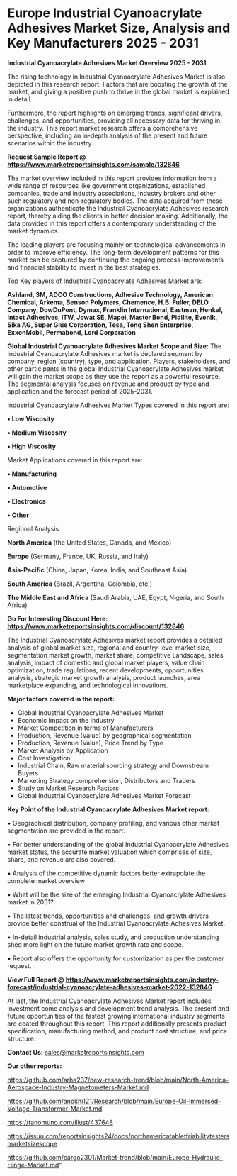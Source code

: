 # Europe Industrial Cyanoacrylate Adhesives Market Size, Analysis and Key Manufacturers 2025 - 2031

<Strong> Industrial Cyanoacrylate Adhesives Market Overview 2025 - 2031</strong>

The rising technology in Industrial Cyanoacrylate Adhesives Market is also depicted in this research report. Factors that are boosting the growth of the market, and giving a positive push to thrive in the global market is explained in detail.

Furthermore, the report highlights on emerging trends, significant drivers, challenges, and opportunities, providing all necessary data for thriving in the industry. This report market research offers a comprehensive perspective, including an in-depth analysis of the present and future scenarios within the industry.

<strong>Request Sample Report @ <a href=https://www.marketreportsinsights.com/sample/132846>https://www.marketreportsinsights.com/sample/132846</a></strong>

The market overview included in this report provides information from a wide range of resources like government organizations, established companies, trade and industry associations, industry brokers and other such regulatory and non-regulatory bodies. The data acquired from these organizations authenticate the Industrial Cyanoacrylate Adhesives research report, thereby aiding the clients in better decision making. Additionally, the data provided in this report offers a contemporary understanding of the market dynamics.

The leading players are focusing mainly on technological advancements in order to improve efficiency. The long-term development patterns for this market can be captured by continuing the ongoing process improvements and financial stability to invest in the best strategies.

Top Key players of Industrial Cyanoacrylate Adhesives Market are:

<strong>Ashland, 3M, ADCO Constructions, Adhesive Technology, American Chemical, Arkema, Benson Polymers, Chemence, H.B. Fuller, DELO Company, DowDuPont, Dymax, Franklin International, Eastman, Henkel, Intact Adhesives, ITW, Jowat SE, Mapei, Master Bond, Pidilite, Evonik, Sika AG, Super Glue Corporation, Tesa, Tong Shen Enterprise, ExxonMobil, Permabond, Lord Corporation</strong>

<strong><b>Global Industrial Cyanoacrylate Adhesives Market Scope and Size:</b></strong>
The Industrial Cyanoacrylate Adhesives market is declared segment by company, region (country), type, and application. Players, stakeholders, and other participants in the global Industrial Cyanoacrylate Adhesives market will gain the market scope as they use the report as a powerful resource. The segmental analysis focuses on revenue and product by type and application and the forecast period of 2025-2031.

Industrial Cyanoacrylate Adhesives Market Types covered in this report are:

<strong>• Low Viscosity

• Medium Viscosity

• High Viscosity</strong>

Market Applications covered in this report are:

<strong>• Manufacturing

• Automotive

• Electronics

• Other</strong> 

Regional Analysis

<strong>North America</strong> (the United States, Canada, and Mexico)

<strong>Europe</strong> (Germany, France, UK, Russia, and Italy)

<strong>Asia-Pacific</strong> (China, Japan, Korea, India, and Southeast Asia)

<strong>South America</strong> (Brazil, Argentina, Colombia, etc.)

<strong>The Middle East and Africa</strong> (Saudi Arabia, UAE, Egypt, Nigeria, and South Africa)

<strong>Go For Interesting Discount Here: <a href=https://www.marketreportsinsights.com/discount/132846>https://www.marketreportsinsights.com/discount/132846</a></strong>

The Industrial Cyanoacrylate Adhesives market report provides a detailed analysis of global market size, regional and country-level market size, segmentation market growth, market share, competitive Landscape, sales analysis, impact of domestic and global market players, value chain optimization, trade regulations, recent developments, opportunities analysis, strategic market growth analysis, product launches, area marketplace expanding, and technological innovations.

<strong><b>Major factors covered in the report:</b></strong>
<ul>
  <li>Global Industrial Cyanoacrylate Adhesives Market </li>
  <li>Economic Impact on the Industry</li>
  <li>Market Competition in terms of Manufacturers</li>
  <li>Production, Revenue (Value) by geographical segmentation</li>
  <li>Production, Revenue (Value), Price Trend by Type</li>
  <li>Market Analysis by Application</li>
  <li>Cost Investigation</li>
  <li>Industrial Chain, Raw material sourcing strategy and Downstream Buyers</li>
  <li>Marketing Strategy comprehension, Distributors and Traders</li>
  <li>Study on Market Research Factors</li>
  <li>Global Industrial Cyanoacrylate Adhesives Market Forecast</li>
</ul>

<strong><b>Key Point of the Industrial Cyanoacrylate Adhesives Market report:</b></strong>

• Geographical distribution, company profiling, and various other market segmentation are provided in the report.

• For better understanding of the global Industrial Cyanoacrylate Adhesives market status, the accurate market valuation which comprises of size, share, and revenue are also covered.

• Analysis of the competitive dynamic factors better extrapolate the complete market overview

• What will be the size of the emerging Industrial Cyanoacrylate Adhesives market in 2031?

• The latest trends, opportunities and challenges, and growth drivers provide better construal of the Industrial Cyanoacrylate Adhesives Market.

• In-detail industrial analysis, sales study, and production understanding shed more light on the future market growth rate and scope.

• Report also offers the opportunity for customization as per the customer request.

<strong><b>View Full Report @ <a href=https://www.marketreportsinsights.com/industry-forecast/industrial-cyanoacrylate-adhesives-market-2022-132846>https://www.marketreportsinsights.com/industry-forecast/industrial-cyanoacrylate-adhesives-market-2022-132846</a></b></strong>


At last, the Industrial Cyanoacrylate Adhesives Market report includes investment come analysis and development trend analysis. The present and future opportunities of the fastest growing international industry segments are coated throughout this report. This report additionally presents product specification, manufacturing method, and product cost structure, and price structure.

<strong>Contact Us:</strong>
sales@marketreportsinsights.com

<strong>Our other reports:</strong>

<a href=https://github.com/arha237/new-research-trend/blob/main/North-America-Aerospace-Industry-Magnetometers-Market.md>https://github.com/arha237/new-research-trend/blob/main/North-America-Aerospace-Industry-Magnetometers-Market.md</a>

<a href=https://github.com/anokhi121/Research/blob/main/Europe-Oil-immersed-Voltage-Transformer-Market.md>https://github.com/anokhi121/Research/blob/main/Europe-Oil-immersed-Voltage-Transformer-Market.md</a>

<a href=https://tanomuno.com/illust/437648>https://tanomuno.com/illust/437648</a>

<a href=https://issuu.com/reportsinsights24/docs/northamericatabletfriabilitytestersmarketsizescope>https://issuu.com/reportsinsights24/docs/northamericatabletfriabilitytestersmarketsizescope</a>

<a href=https://github.com/cargo2301/Market-trend/blob/main/Europe-Hydraulic-Hinge-Market.md>https://github.com/cargo2301/Market-trend/blob/main/Europe-Hydraulic-Hinge-Market.md</a>"
